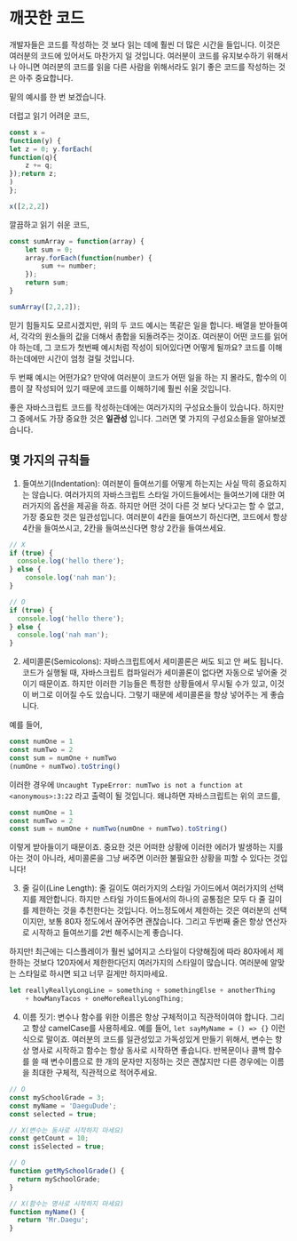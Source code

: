# 깨끗한 코드

개발자들은 코드를 작성하는 것 보다 읽는 데에 훨씬 더 많은 시간을 들입니다. 이것은 여러분의 코드에 있어서도 마찬가지 일 것입니다. 여러분이 코드를 유지보수하기 위해서나 아니면 여러분의 코드를 읽을 다른 사람을 위해서라도 읽기 좋은 코드를 작성하는 것은 아주 중요합니다.

밑의 예시를 한 번 보겠습니다.

더럽고 읽기 어려운 코드,

```javascript
const x = 
function(y) {
let z = 0; y.forEach(
function(q){
    z += q;
});return z;
)
};

x([2,2,2])
```

깔끔하고 읽기 쉬운 코드,

```javascript
const sumArray = function(array) {
    let sum = 0;
    array.forEach(function(number) {
        sum += number;
    });
    return sum;
}

sumArray([2,2,2]);
```

믿기 힘들지도 모르시겠지만, 위의 두 코드 예시는 똑같은 일을 합니다. 배열을 받아들여서, 각각의 원소들의 값을 더해서 총합을 되돌려주는 것이죠. 여러분이 어떤 코드를 읽어야 하는데, 그 코드가 첫번째 예시처럼 작성이 되어있다면 어떻게 될까요? 코드를 이해하는데에만 시간이 엄청 걸릴 것입니다. 

두 번째 예시는 어떤가요? 만약에 여러분이 코드가 어떤 일을 하는 지 몰라도, 함수의 이름이 잘 작성되어 있기 때문에 코드를 이해하기에 훨씬 쉬울 것입니다.

좋은 자바스크립트 코드를 작성하는데에는 여러가지의 구성요소들이 있습니다. 하지만 그 중에서도 가장 중요한 것은 **일관성** 입니다. 그러면 몇 가지의 구성요소들을 알아보겠습니다.

## 몇 가지의 규칙들

1. 들여쓰기(Indentation): 여러분이 들여쓰기를 어떻게 하는지는 사실 딱히 중요하지는 않습니다. 여러가지의 자바스크립트 스타일 가이드들에서는 들여쓰기에 대한 여러가지의 옵션을 제공을 하죠. 하지만 어떤 것이 다른 것 보다 낫다고는 할 수 없고, 가장 중요한 것은 일관성입니다. 여러분이 4칸을 들여쓰기 하신다면, 코드에서 항상 4칸을 들여쓰시고, 2칸을 들여쓰신다면 항상 2칸을 들여쓰세요.

```javascript
// X
if (true) {
  console.log('hello there');
} else { 
    console.log('nah man');
}

// O
if (true) {
  console.log('hello there');
} else { 
  console.log('nah man');
}
```

2. 세미콜론(Semicolons): 자바스크립트에서 세미콜론은 써도 되고 안 써도 됩니다. 코드가 실행될 때, 자바스크립트 컴파일러가 세미콜론이 없다면 자동으로 넣어줄 것이기 때문이죠. 하지만 이러한 기능들은 특정한 상황들에서 무시될 수가 있고, 이것이 버그로 이어질 수도 있습니다. 그렇기 때문에 세미콜론을 항상 넣어주는 게 좋습니다.

예를 들어,

```javascript
const numOne = 1
const numTwo = 2
const sum = numOne + numTwo
(numOne + numTwo).toString()
```

이러한 경우에 `Uncaught TypeError: numTwo is not a function at <anonymous>:3:22` 라고 출력이 될 것입니다. 왜냐하면 자바스크립트는 위의 코드를,

```javascript
const numOne = 1
const numTwo = 2
const sum = numOne + numTwo(numOne + numTwo).toString()
```

이렇게 받아들이기 때문이죠. 중요한 것은 어떠한 상황에 이러한 에러가 발생하는 지를 아는 것이 아니라, 세미콜론을 그냥 써주면 이러한 불필요한 상황을 피할 수 있다는 것입니다!

3. 줄 길이(Line Length): 줄 길이도 여러가지의 스타일 가이드에서 여러가지의 선택지를 제안합니다. 하지만 스타일 가이드들에서의 하나의 공통점은 모두 다 줄 길이를 제한하는 것을 추천한다는 것입니다. 어느정도에서 제한하는 것은 여러분의 선택이지만, 보통 80자 정도에서 끊어주면 괜찮습니다. 그리고 두번째 줄은 항상 연산자로 시작하고 들여쓰기를 2번 해주시는게 좋습니다.

하지만! 최근에는 디스플레이가 훨씬 넓어지고 스타일이 다양해짐에 따라 80자에서 제한하는 것보다 120자에서 제한한다던지 여러가지의 스타일이 많습니다. 여러분에 알맞는 스타일로 하시면 되고 너무 길게만 하지마세요.

```javascript
let reallyReallyLongLine = something + somethingElse + anotherThing
    + howManyTacos + oneMoreReallyLongThing;
```

4. 이름 짓기: 변수나 함수를 위한 이름은 항상 구체적이고 직관적이여야 합니다. 그리고 항상 camelCase를 사용하세요. 예를 들어, `let sayMyName = () => {}` 이런 식으로 말이죠. 여러분의 코드를 일관성있고 가독성있게 만들기 위해서, 변수는 항상 명사로 시작하고 함수는 항상 동사로 시작하면 좋습니다. 반복문이나 콜백 함수를 쓸 때 변수이름으로 한 개의 문자만 지정하는 것은 괜찮지만 다른 경우에는 이름을 최대한 구체적, 직관적으로 적어주세요.

```javascript
// O
const mySchoolGrade = 3;
const myName = 'DaeguDude';
const selected = true;

// X(변수는 동사로 시작하지 마세요)
const getCount = 10;
const isSelected = true;

// O
function getMySchoolGrade() {
  return mySchoolGrade;
}

// X(함수는 명사로 시작하지 마세요)
function myName() {
  return 'Mr.Daegu';
}
```




